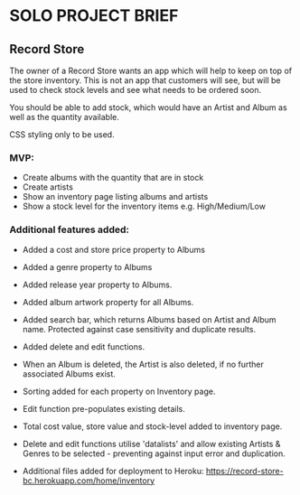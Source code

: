 # SOLO PROJECT BRIEF

## Record Store

The owner of a Record Store wants an app which will help to keep on top of the store inventory. This is not an app that customers will see, but will be used to check stock levels and see what needs to be ordered soon.

You should be able to add stock, which would have an Artist and Album as well as the quantity available.

CSS styling only to be used.

### MVP:

- Create albums with the quantity that are in stock
- Create artists
- Show an inventory page listing albums and artists
- Show a stock level for the inventory items e.g. High/Medium/Low

### Additional features added:

- Added a cost and store price property to Albums
- Added a genre property to Albums
- Added release year property to Albums.
- Added album artwork property for all Albums.
- Added search bar, which returns Albums based on Artist and Album name.  Protected against case sensitivity and duplicate results.
- Added delete and edit functions.
- When an Album is deleted, the Artist is also deleted, if no further associated Albums exist.
- Sorting added for each property on Inventory page.
- Edit function pre-populates existing details.
- Total cost value, store  value and stock-level added to inventory page.

- Delete and edit functions utilise 'datalists' and allow existing Artists & Genres to be selected - preventing against input error and duplication.
- Additional files added for deployment to Heroku:  https://record-store-bc.herokuapp.com/home/inventory
